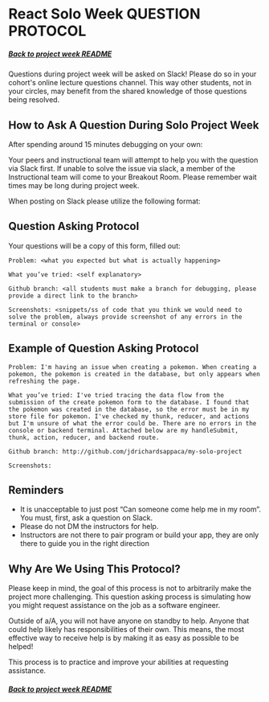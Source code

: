 # React Solo Week QUESTION PROTOCOL

##### [Back to project week README](./README.md)

Questions during project week will be asked on Slack! Please do so in your
cohort's online lecture questions channel. This way other students, not in your
circles, may benefit from the shared knowledge of those questions being
resolved.

## How to Ask A Question During Solo Project Week

After spending around 15 minutes debugging on your own:

Your peers and instructional team will attempt to help you with the question
via Slack first. If unable to solve the issue via slack, a member of the
Instructional team will come to your Breakout Room. Please remember wait times
may be long during project week.

When posting on Slack please utilize the following format:

## Question Asking Protocol

Your questions will be a copy of this form, filled out:

```
Problem: <what you expected but what is actually happening>

What you’ve tried: <self explanatory>

Github branch: <all students must make a branch for debugging, please provide a direct link to the branch>

Screenshots: <snippets/ss of code that you think we would need to solve the problem, always provide screenshot of any errors in the terminal or console>
```

## Example of Question Asking Protocol

```
Problem: I'm having an issue when creating a pokemon. When creating a pokemon, the pokemon is created in the database, but only appears when refreshing the page.

What you’ve tried: I've tried tracing the data flow from the submission of the create pokemon form to the database. I found that the pokemon was created in the database, so the error must be in my store file for pokemon. I've checked my thunk, reducer, and actions but I'm unsure of what the error could be. There are no errors in the console or backend terminal. Attached below are my handleSubmit, thunk, action, reducer, and backend route.

Github branch: http://github.com/jdrichardsappaca/my-solo-project

Screenshots:
```

## Reminders

- It is unacceptable to just post “Can someone come help me in my room”. You
  must, first, ask a question on Slack.
- Please do not DM the instructors for help.
- Instructors are not there to pair program or build your app, they are only
  there to guide you in the right direction

## Why Are We Using This Protocol?

Please keep in mind, the goal of this process is not to arbitrarily make the
project more challenging. This question asking process is simulating how you
might request assistance on the job as a software engineer.

Outside of a/A, you will not have anyone on standby to help. Anyone that could
help likely has responsibilities of their own. This means, the most effective
way to receive help is by making it as easy as possible to be helped!

This process is to practice and improve your abilities at requesting assistance.

##### [Back to project week README](./README.md)
